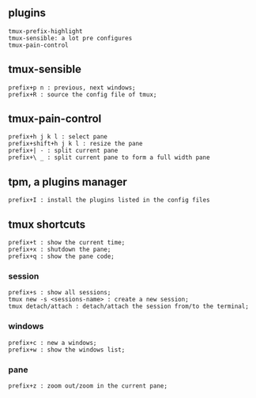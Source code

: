 ## plugins
	tmux-prefix-highlight
	tmux-sensible: a lot pre configures
	tmux-pain-control

## tmux-sensible

	prefix+p n : previous, next windows;
	prefix+R : source the config file of tmux;

## tmux-pain-control

	prefix+h j k l : select pane
	prefix+shift+h j k l : resize the pane
	prefix+| - : split current pane
	prefix+\ _ : split current pane to form a full width pane
	
## tpm, a plugins manager
	prefix+I : install the plugins listed in the config files

## tmux shortcuts
	prefix+t : show the current time;
	prefix+x : shutdown the pane;
	prefix+q : show the pane code;

### session
	prefix+s : show all sessions;
	tmux new -s <sessions-name> : create a new session;
	tmux detach/attach : detach/attach the session from/to the terminal;

### windows
	prefix+c : new a windows;
	prefix+w : show the windows list;
### pane
	prefix+z : zoom out/zoom in the current pane;
	
